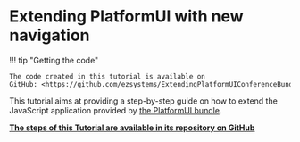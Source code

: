 # Extending PlatformUI with new navigation

!!! tip "Getting the code"

    The code created in this tutorial is available on GitHub: <https://github.com/ezsystems/ExtendingPlatformUIConferenceBundle>.

This tutorial aims at providing a step-by-step guide on how to extend the JavaScript application provided by [the PlatformUI bundle](https://github.com/ezsystems/PlatformUIBundle).

**[The steps of this Tutorial are available in its repository on GitHub](https://github.com/ezsystems/ExtendingPlatformUIConferenceBundle/blob/master/docs/tutorial/index.md)**

 
